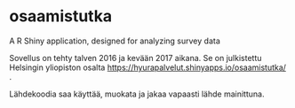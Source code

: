 # osaamistutka
A R Shiny application, designed for analyzing survey data

Sovellus on tehty talven 2016 ja kevään 2017 aikana. Se on julkistettu Helsingin yliopiston osalta https://hyurapalvelut.shinyapps.io/osaamistutka/ .

Lähdekoodia saa käyttää, muokata ja jakaa vapaasti lähde mainittuna.
